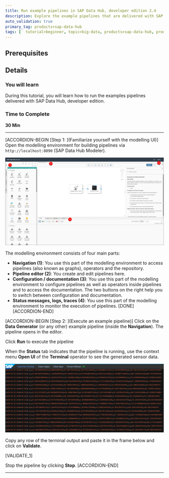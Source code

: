 ```yaml
---
title: Run example pipelines in SAP Data Hub, developer edition 2.4
description: Explore the example pipelines that are delivered with SAP Data Hub, developer edition 2.4.
auto_validation: true
primary_tag: products>sap-data-hub
tags: [  tutorial>beginner, topic>big-data, products>sap-data-hub, products>sap-vora ]
---
```


## Prerequisites

## Details
### You will learn  
During this tutorial, you will learn how to run the examples pipelines delivered with SAP Data Hub, developer edition.

### Time to Complete
**30 Min**

---

[ACCORDION-BEGIN [Step 1: ](Familiarize yourself with the modelling UI)]
Open the modelling environment for building pipelines via `http://localhost:8090` (SAP Data Hub Modeler).

![picture_01](./datahub-docker-v2-examples_01.png)  

The modelling environment consists of four main parts:
 - **Navigation (1)**: You use this part of the modelling environment to access pipelines (also known as graphs), operators and the repository.
 - **Pipeline editor (2)**: You create and edit pipelines here.
 - **Configuration / documentation (3)**: You use this part of the modelling environment to configure pipelines as well as operators inside pipelines and to access the documentation. The two buttons on the right help you to switch between configuration and documentation.
 - **Status messages, logs, traces (4)**: You use this part of the modelling environment to monitor the execution of pipelines.
[DONE]
[ACCORDION-END]

[ACCORDION-BEGIN [Step 2: ](Execute an example pipeline)]
Click on the **Data Generator** (or any other) example pipeline (inside the **Navigation**). The pipeline opens in the editor.

Click **Run** to execute the pipeline

When the **Status** tab indicates that the pipeline is running, use the context menu **Open UI** of the **Terminal** operator to see the generated sensor data.

![picture_02](datahub-docker-v2-examples_02.png)

Copy any row of the terminal output and paste it in the frame below and click on **Validate**.


[VALIDATE_1]

Stop the pipeline by clicking **Stop**.
[ACCORDION-END]

---
